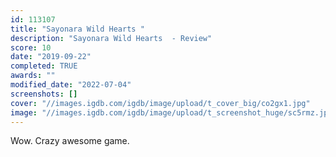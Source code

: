 ```yaml
---
id: 113107
title: "Sayonara Wild Hearts "
description: "Sayonara Wild Hearts  - Review"
score: 10
date: "2019-09-22"
completed: TRUE
awards: ""
modified_date: "2022-07-04"
screenshots: []
cover: "//images.igdb.com/igdb/image/upload/t_cover_big/co2gx1.jpg"
image: "//images.igdb.com/igdb/image/upload/t_screenshot_huge/sc5rmz.jpg"
---
```

Wow. Crazy awesome game.